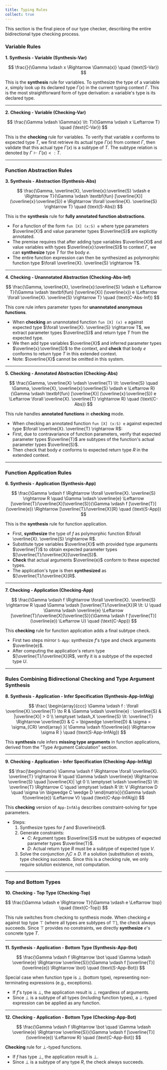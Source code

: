 ```yaml
---
title: Typing Rules
collect: true
---
```


This section is the final piece of our type checker, describing the entire bidirectional type checking process.

### Variable Rules

**1. Synthesis - Variable (Synthesis-Var)**

$$
\frac{}{\Gamma \vdash x \Rightarrow \Gamma(x)} \quad (\text{S-Var})
$$

This is the **synthesis** rule for variables. To synthesize the type of a variable $x$, simply look up its declared type $\Gamma(x)$ in the current typing context $\Gamma$. This is the most straightforward form of type derivation: a variable's type is its declared type.

---

**2. Checking - Variable (Checking-Var)**

$$
\frac{\Gamma \vdash \Gamma(x) \lt: T}{\Gamma \vdash x \Leftarrow T} \quad (\text{C-Var})
$$

This is the **checking** rule for variables. To verify that variable $x$ conforms to expected type $T$, we first retrieve its actual type $\Gamma(x)$ from context $\Gamma$, then validate that this actual type $\Gamma(x)$ is a subtype of $T$. The subtype relation is denoted by $\Gamma \vdash \Gamma(x) \lt: T$.

---

### Function Abstraction Rules

**3. Synthesis - Abstraction (Synthesis-Abs)**

$$
\frac{\Gamma, \overline{X}, \overline{x}:\overline{S} \vdash e \Rightarrow T}{\Gamma \vdash \textbf{fun} [\overline{X}] (\overline{x}:\overline{S}) e \Rightarrow \forall \overline{X}. \overline{S} \rightarrow T} \quad (\text{S-Abs})
$$

This is the **synthesis** rule for **fully annotated function abstractions**.

- For a function of the form `fun [X] (x:S) e` where type parameters $\overline{X}$ and value parameter types $\overline{S}$ are explicitly annotated.
- The premise requires that after adding type variables $\overline{X}$ and value variables with types $\overline{x}:\overline{S}$ to context $\Gamma$, we can **synthesize** type $T$ for the body $e$.
- The entire function expression can then be synthesized as polymorphic function type $\forall \overline{X}. \overline{S} \rightarrow T$.

---

**4. Checking - Unannotated Abstraction (Checking-Abs-Inf)**

$$
\frac{\Gamma, \overline{X}, \overline{x}:\overline{S} \vdash e \Leftarrow T}{\Gamma \vdash \textbf{fun} [\overline{X}] (\overline{x}) e \Leftarrow \forall \overline{X}. \overline{S} \rightarrow T} \quad (\text{C-Abs-Inf})
$$

This core rule infers parameter types for **unannotated anonymous functions**.

- When **checking** an unannotated function `fun [X] (x) e` against expected type $\forall \overline{X}. \overline{S} \rightarrow T$, we extract parameter types $\overline{S}$ and return type $T$ from the expected type.
- We then add type variables $\overline{X}$ and inferred parameter types $\overline{x}:\overline{S}$ to the context, and **check** that body $e$ conforms to return type $T$ in this extended context.
- Note: $\overline{X}$ cannot be omitted in this system.

---

**5. Checking - Annotated Abstraction (Checking-Abs)**

$$
\frac{\Gamma, \overline{X} \vdash \overline{T} \lt: \overline{S} \quad \Gamma, \overline{X}, \overline{x}:\overline{S} \vdash e \Leftarrow R}{\Gamma \vdash \textbf{fun} [\overline{X}] (\overline{x}:\overline{S}) e \Leftarrow \forall \overline{X}. \overline{T} \rightarrow R} \quad (\text{C-Abs})
$$

This rule handles **annotated functions** in **checking** mode.

- When checking an annotated function `fun [X] (x:S) e` against expected type $\forall \overline{X}. \overline{T} \rightarrow R$:
- First, due to contravariance of function parameters, verify that expected parameter types $\overline{T}$ are subtypes of the function's actual parameter types $\overline{S}$.
- Then check that body $e$ conforms to expected return type $R$ in the extended context.

---

### Function Application Rules

**6. Synthesis - Application (Synthesis-App)**

$$
\frac{\Gamma \vdash f \Rightarrow \forall \overline{X}. \overline{S} \rightarrow R \quad \Gamma \vdash \overline{e} \Leftarrow [\overline{T}/\overline{X}]\overline{S}}{\Gamma \vdash f [\overline{T}] (\overline{e}) \Rightarrow [\overline{T}/\overline{X}]R} \quad (\text{S-App})
$$

This is the **synthesis** rule for function application.

- First, **synthesize** the type of $f$ as polymorphic function $\forall \overline{X}. \overline{S} \rightarrow R$.
- Substitute type variables $\overline{X}$ with provided type arguments $\overline{T}$ to obtain expected parameter types $[\overline{T}/\overline{X}]\overline{S}$.
- **Check** that actual arguments $\overline{e}$ conform to these expected types.
- The application's type is then **synthesized** as $[\overline{T}/\overline{X}]R$.

---

**7. Checking - Application (Checking-App)**

$$
\frac{\Gamma \vdash f \Rightarrow \forall \overline{X}. \overline{S} \rightarrow R \quad \Gamma \vdash [\overline{T}/\overline{X}]R \lt: U \quad \Gamma \vdash \overline{e} \Leftarrow [\overline{T}/\overline{X}]\overline{S}}{\Gamma \vdash f [\overline{T}] (\overline{e}) \Leftarrow U} \quad (\text{C-App})
$$

This **checking** rule for function application adds a final subtype check.

- First two steps mirror `S-App`: synthesize $f$'s type and check arguments $\overline{e}$.
- After computing the application's return type $[\overline{T}/\overline{X}]R$, verify it is a subtype of the expected type $U$.

---

### Rules Combining Bidirectional Checking and Type Argument Synthesis

**8. Synthesis - Application - Infer Specification (Synthesis-App-InfAlg)**

$$
\frac{
  \begin{array}{ccc}
    \Gamma \vdash f : \forall \overline{X}.\overline{T} \to R & \Gamma \vdash \overline{e} : \overline{S} & |\overline{X}| > 0 \\
    \emptyset \vdash_X \overline{S} \lt: \overline{T} \Rightarrow \overline{D} & C = \bigwedge \overline{D} & \sigma = \sigma_{CR}
  \end{array}
}{
  \Gamma \vdash f(\overline{e}) \Rightarrow \sigma R
}
\quad (\text{S-App-InfAlg})
$$

This **synthesis** rule infers **missing type arguments** in function applications, derived from the "Type Argument Calculation" section.

---

**9. Checking - Application - Infer Specification (Checking-App-InfAlg)**

$$
\frac{\begin{matrix} \Gamma \vdash f \Rightarrow \forall \overline{X}. \overline{T} \rightarrow R \quad \Gamma \vdash \overline{e} \Rightarrow \overline{S} \quad |\overline{X}| \gt 0 \\ \emptyset \vdash \overline{S} \lt: \overline{T} \Rightarrow C \quad \emptyset \vdash R \lt: V \Rightarrow D \quad \sigma \in \bigwedge C \wedge D \end{matrix}}{\Gamma \vdash f(\overline{e}) \Leftarrow V} \quad (\text{C-App-InfAlg})
$$

This **checking** version of `App-InfAlg` describes constraint-solving for type parameters.

- Steps:
  1. Synthesize types for $f$ and $\overline{e}$.
  2. Generate constraints:
     - $C$: Argument types $\overline{S}$ must be subtypes of expected parameter types $\overline{T}$.
     - $D$: Actual return type $R$ must be a subtype of expected type $V$.
  3. Solve the conjunction $\bigwedge C \wedge D$. If a solution (substitution $\sigma$) exists, type checking succeeds. Since this is a checking rule, we only require solution existence, not computation.

---

### Top and Bottom Types

**10. Checking - Top Type (Checking-Top)**

$$
\frac{\Gamma \vdash e \Rightarrow T}{\Gamma \vdash e \Leftarrow \top} \quad (\text{C-Top})
$$

This rule switches from checking to synthesis mode. When checking $e$ against top type $\top$ (where all types are subtypes of $\top$), the check always succeeds. Since $\top$ provides no constraints, we directly **synthesize** $e$'s concrete type $T$.

---

**11. Synthesis - Application - Bottom Type (Synthesis-App-Bot)**

$$
\frac{\Gamma \vdash f \Rightarrow \bot \quad \Gamma \vdash \overline{e} \Rightarrow \overline{S}}{\Gamma \vdash f [\overline{T}] (\overline{e}) \Rightarrow \bot} \quad (\text{S-App-Bot})
$$

Special case when function type is $\bot$ (bottom type), representing non-terminating expressions (e.g., exceptions).

- If $f$'s type is $\bot$, the application result is $\bot$ regardless of arguments.
- Since $\bot$ is a subtype of all types (including function types), a $\bot$-typed expression can be applied as any function.

---

**12. Checking - Application - Bottom Type (Checking-App-Bot)**

$$
\frac{\Gamma \vdash f \Rightarrow \bot \quad \Gamma \vdash \overline{e} \Rightarrow \overline{S}}{\Gamma \vdash f [\overline{T}] (\overline{e}) \Leftarrow R} \quad (\text{C-App-Bot})
$$

**Checking** rule for $\bot$-typed functions.

- If $f$ has type $\bot$, the application result is $\bot$.
- Since $\bot$ is a subtype of any type $R$, the check always succeeds.
